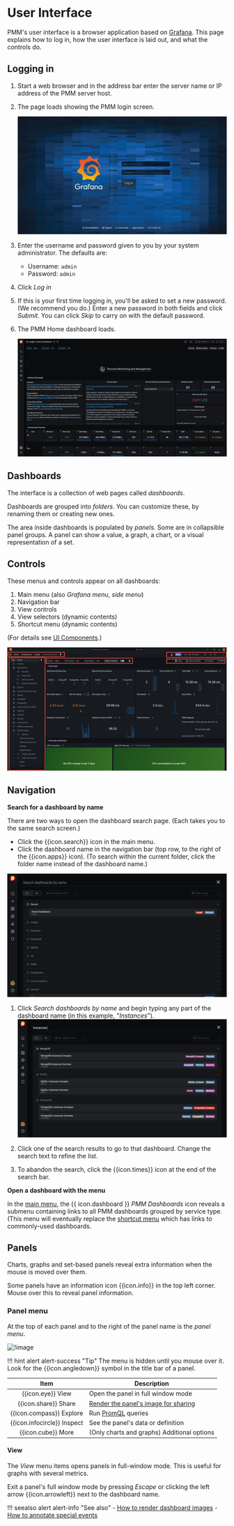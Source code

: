 # User Interface

PMM's user interface is a browser application based on [Grafana][Grafana]. This page explains how to log in, how the user interface is laid out, and what the controls do.

[Grafana]: https://grafana.com/docs/grafana/latest/

## Logging in

1. Start a web browser and in the address bar enter the server name or IP address of the PMM server host.
2. The page loads showing the PMM login screen.

    ![!](../_images/PMM_Login.jpg)

3. Enter the username and password given to you by your system administrator. The defaults are:
    - Username: `admin`
    - Password: `admin`
4. Click *Log in*
5. If this is your first time logging in, you'll be asked to set a new password. (We recommend you do.) Enter a new password in both fields and click *Submit*. You can click *Skip* to carry on with the default password.
6. The PMM Home dashboard loads.

    ![!PMM Home dashboard](../_images/PMM_Home_Dashboard.jpg)

## Dashboards

The interface is a collection of web pages called *dashboards*.

Dashboards are grouped into *folders*. You can customize these, by renaming them or creating new ones.

The area inside dashboards is populated by *panels*. Some are in collapsible panel groups. A panel can show a value, a graph, a chart, or a visual representation of a set.

## Controls

These menus and controls appear on all dashboards:

1. Main menu  (also *Grafana menu*, *side menu*)
2. Navigation bar
3. View controls
4. View selectors (dynamic contents)
5. Shortcut menu (dynamic contents)

(For details see [UI Components](../details/interface.md).)

![!](../_images/PMM_Home_Dashboard_Numbered.png)


## Navigation

**Search for a dashboard by name**

There are two ways to open the dashboard search page. (Each takes you to the same search screen.)

- Click the {{icon.search}} icon in the main menu.
- Click the dashboard name in the navigation bar (top row, to the right of the {{icon.apps}} icon). (To search within the current folder, click the folder name instead of the dashboard name.)

![!Search dashboards by name](../_images/PMM_Home_Dashboard_Search.jpg)

1. Click *Search dashboards by name* and begin typing any part of the dashboard name (in this example, "*Instances*").
    ![!Search dashboards by name](../_images/PMM_Home_Dashboard_Search_String.jpg)

2. Click one of the search results to go to that dashboard. Change the search text to refine the list.

3. To abandon the search, click the {{icon.times}} icon at the end of the search bar.

**Open a dashboard with the menu**

In the [main menu](../details/interface.md#main-menu), the {{ icon.dashboard }} *PMM Dashboards* icon reveals a submenu containing links to all PMM dashboards grouped by service type. (This menu will eventually replace the [shortcut menu](../details/interface.md#shortcut-menu) which has links to commonly-used dashboards.

## Panels

Charts, graphs and set-based panels reveal extra information when the mouse is moved over them.

Some panels have an information icon {{icon.info}} in the top left corner. Mouse over this to reveal panel information.

### Panel menu

At the top of each panel and to the right of the panel name is the *panel menu*.

![!image](../_images/PMM_Common_Panel_Menu.jpg)

!!! hint alert alert-success "Tip"
    The menu is hidden until you mouse over it. Look for the {{icon.angledown}} symbol in the title bar of a panel.

| Item                          | Description                                                                         |
|:-----------------------------:| ----------------------------------------------------------------------------------- |
| {{icon.eye}} View             | Open the panel in full window mode                                                  |
| {{icon.share}} Share          | [Render the panel's image for sharing](../how-to/render-dashboard-images.md)        |
| {{icon.compass}} Explore      | Run [PromQL](https://prometheus.io/docs/prometheus/latest/querying/basics/) queries |
| {{icon.infocircle}} Inspect   | See the panel's data or definition                                                  |
| {{icon.cube}} More            | (Only charts and graphs) Additional options                                         |

#### View

The *View* menu items opens panels in full-window mode. This is useful for graphs with several metrics.

Exit a panel's full window mode by pressing *Escape* or clicking the left arrow {{icon.arrowleft}} next to the dashboard name.

!!! seealso alert alert-info "See also"
    - [How to render dashboard images](../how-to/render-dashboard-images.md)
    - [How to annotate special events](../how-to/annotate.md)
